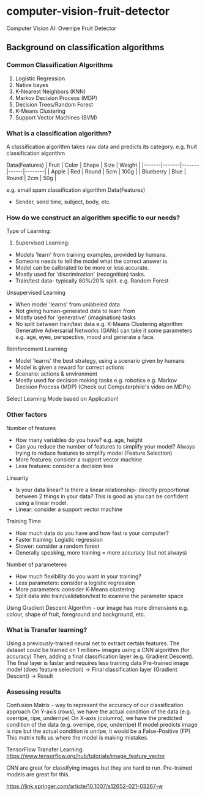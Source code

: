 # computer-vision-fruit-detector
 Computer Vision AI: Overripe Fruit Detector

## Background on classification algorithms
### Common Classification Algorithms
1. Logistic Regression
2. Native bayes
3. K-Nearest Neighbors (KNN)
4. Markov Decision Process (MDP)
5. Decision Trees/Random Forest
6. K-Means Clustering
7. Support Vector Machines (SVM)

### What is a classification algorithm?
A classification algorithm takes raw data and predicts its category.
e.g. fruit classification algorithm

Data(Features)
| Fruit | Color | Shape | Size | Weight |
|-------|-------|-------|------|--------|
| Apple | Red   | Round | 5cm  | 100g   |
| Blueberry | Blue   | Round | 2cm  | 50g   |

e.g. email spam classification algorithm
Data(Features)
- Sender, send time, subject, body, etc.

### How do we construct an algorithm specific to our needs?
Type of Learning:
1. Supervised Learning:
- Models 'learn' from training examples, provided by humans.
- Someone needs to tell the model what the correct answer is.
- Model can be calibrated to be more or less accurate.
- Mostly used for 'discrimination' (recognition) tasks.
- Train/test data- typically 80%/20% split.
e.g. Random Forest

Unsupervised Learning
- When model 'learns' from unlabeled data
- Not giving human-generated data to learn from
- Mostly used for 'generative' (imagination) tasks
- No split between train/test data
e.g. K-Means Clustering algorithm
Generative Adversarial Networks (GANs) can take it some parameters e.g. age, eyes, perspective, mood and generate a face.

Reinforcement Learning
- Model 'learns' the best strategy, using a scenario given by humans
- Model is given a reward for correct actions
- Scenario: actions & environment
- Mostly used for decision making tasks e.g. robotics
e.g. Markov Decision Process (MDP)
(Check out Computerphile's video on MDPs)

Select Learning Mode based on Application!

### Other factors
Number of features
- How many variables do you have? e.g. age, height
- Can you reduce the number of features to simplify your model? Always trying to reduce features to simplify model (Feature Selection)
- More features: consider a support vector machine
- Less features: consider a decision tree

Linearity
- Is your data linear? Is there a linear relationship- directly proportional between 2 things in your data? This is good as you can be confident using a linear model.
- Linear: consider a support vector machine

Training Time
- How much data do you have and how fast is your computer?
- Faster training: Logistic regression
- Slower: consider a random forest
- Generally speaking, more training = more accuracy (but not always)

Number of parameteres
- How much flexibility do you want in your training?
- Less parameters: consider a logistic regression
- More parameters: consider K-Means clustering
- Split data into train/validation/test to examine the parameter space

Using Gradient Descent Algorthm - our image has more dimensions e.g. colour, shape of fruit, foreground and background, etc.

### What is Transfer learning?
Using a previously-trained neural net to extract certain features.
The dataset could be trained on 1 million+ images using a CNN algorithm (for accuracy)
Then, adding a final classification layer (e.g. Gradient Descent).
The final layer is faster and requires less training data
Pre-trained image model (does feature selection) -> Final classification layer (Gradient Descent) -> Result

### Assessing results
Confusion Matrix - way to represent the accuracy of our classification approach
On Y-axis (rows), we have the actual condition of the data (e.g. overripe, ripe, underripe)
On X-axis (columns), we have the predicted condition of the data (e.g. overripe, ripe, underripe)
If model predicts image is ripe but the actual condition is unripe, it would be a False-Positive (FP)
This matrix tells us where the model is making mistakes.

TensorFlow Transfer Learning:
https://www.tensorflow.org/hub/tutorials/image_feature_vector

CNN are great for classifying images but they are hard to run. Pre-trained models are great for this. 

https://link.springer.com/article/10.1007/s12652-021-03267-w

